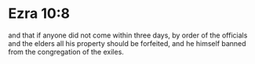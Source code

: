 # Ezra 10:8

and that if anyone did not come within three days, by order of the officials and the elders all his property should be forfeited, and he himself banned from the congregation of the exiles.
